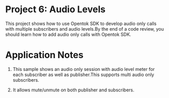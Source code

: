 Project 6: Audio Levels
==================================

This project shows how to use Opentok SDK to develop audio only calls with 
multiple subscribers and audio levels.By the end of a code review, you should 
learn how to add audio only calls with Opentok SDK.

Application Notes
=================

1. This sample shows an audio only session with audio level meter for each
   subscriber as well as publisher.This supports multi audio only subscribers.

2. It allows mute/unmute on both publisher and subscribers.